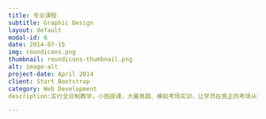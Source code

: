 ```yaml
---
title: 专业课程
subtitle: Graphic Design
layout: default
modal-id: 6
date: 2014-07-15
img: roundicons.png
thumbnail: roundicons-thumbnail.png
alt: image-alt
project-date: April 2014
client: Start Bootstrap
category: Web Development
description:实行全日制教学，小班授课，大量真题、模拟考场实训，让学员在真正的考场从容不迫、如鱼得水。除专业课外，班主任全天、全过程辅导，及时解决遗留问题。因材施教和机动教学，极大的提高了艺术高考的通过率。同时还开设整个高三阶段的文化课课程，专业课和文化课相结合，不会顾此失彼。

---
```

